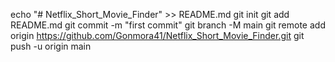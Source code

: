 echo "# Netflix_Short_Movie_Finder" >> README.md
git init
git add README.md
git commit -m "first commit"
git branch -M main
git remote add origin https://github.com/Gonmora41/Netflix_Short_Movie_Finder.git
git push -u origin main
